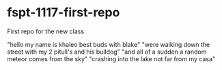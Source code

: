 # fspt-1117-first-repo
First repo for the new class

"hello my name is khaleo best buds with blake"
"were walking down the street with my 2 pitull's and his bulldog"
"and all of a sudden a random meteor comes from the sky"
"crashing into the lake not far from my casa"